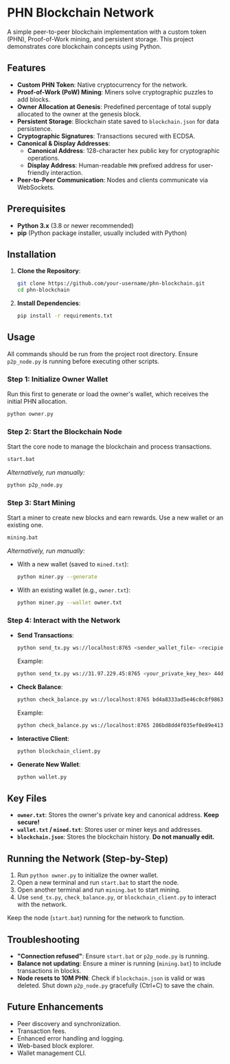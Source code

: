 # PHN Blockchain Network

A simple peer-to-peer blockchain implementation with a custom token (PHN), Proof-of-Work mining, and persistent storage. This project demonstrates core blockchain concepts using Python.

## Features

- **Custom PHN Token**: Native cryptocurrency for the network.
- **Proof-of-Work (PoW) Mining**: Miners solve cryptographic puzzles to add blocks.
- **Owner Allocation at Genesis**: Predefined percentage of total supply allocated to the owner at the genesis block.
- **Persistent Storage**: Blockchain state saved to `blockchain.json` for data persistence.
- **Cryptographic Signatures**: Transactions secured with ECDSA.
- **Canonical & Display Addresses**:
  - **Canonical Address**: 128-character hex public key for cryptographic operations.
  - **Display Address**: Human-readable `PHN` prefixed address for user-friendly interaction.
- **Peer-to-Peer Communication**: Nodes and clients communicate via WebSockets.

## Prerequisites

- **Python 3.x** (3.8 or newer recommended)
- **pip** (Python package installer, usually included with Python)

## Installation

1. **Clone the Repository**:
   ```bash
   git clone https://github.com/your-username/phn-blockchain.git
   cd phn-blockchain
   ```

2. **Install Dependencies**:
   ```bash
   pip install -r requirements.txt
   ```

## Usage

All commands should be run from the project root directory. Ensure `p2p_node.py` is running before executing other scripts.

### Step 1: Initialize Owner Wallet
Run this first to generate or load the owner's wallet, which receives the initial PHN allocation.

```bash
python owner.py
```

### Step 2: Start the Blockchain Node
Start the core node to manage the blockchain and process transactions.

```bash
start.bat
```

*Alternatively, run manually:*
```bash
python p2p_node.py
```

### Step 3: Start Mining
Start a miner to create new blocks and earn rewards. Use a new wallet or an existing one.

```bash
mining.bat
```

*Alternatively, run manually:*
- With a new wallet (saved to `mined.txt`):
  ```bash
  python miner.py --generate
  ```
- With an existing wallet (e.g., `owner.txt`):
  ```bash
  python miner.py --wallet owner.txt
  ```

### Step 4: Interact with the Network
- **Send Transactions**:
  ```bash
  python send_tx.py ws://localhost:8765 <sender_wallet_file> <recipient_canonical_address> <amount>
  ```
  Example:
  ```bash
  python send_tx.py ws://31.97.229.45:8765 <your_private_key_hex> 44d5b083f14cb7fc532ef394438e4606de6ddb7dd2db6b35a40d2fd99e8e2b3635dba575aaa59ad0c4e5400f3b1f021ae2bf1632daa9d6a86d8914faff42416a 1

  ```

- **Check Balance**:
  ```bash
  python check_balance.py ws://localhost:8765 bd4a8333ad5e46c0c8f9863ddce4f0ef687f0372fa82268e7b084215c49ab815193adc5460d38b21b20da8f0a89b066a4daa3c452f9b54947ca5e59b29cc0724
  ```
  Example:
  ```bash
  python check_balance.py ws://localhost:8765 286bd8dd4f035ef0e89e413002d9aca33a2c7c694dfd79e9f2297200b496e928d4e91ffb93c0b30413222e60cc3bd3b68d7e2d15a5ad656c90fd27a3bab7e54e
  ```

- **Interactive Client**:
  ```bash
  python blockchain_client.py
  ```

- **Generate New Wallet**:
  ```bash
  python wallet.py
  ```

## Key Files
- **`owner.txt`**: Stores the owner's private key and canonical address. **Keep secure!**
- **`wallet.txt` / `mined.txt`**: Stores user or miner keys and addresses.
- **`blockchain.json`**: Stores the blockchain history. **Do not manually edit.**

## Running the Network (Step-by-Step)

1. Run `python owner.py` to initialize the owner wallet.
2. Open a new terminal and run `start.bat` to start the node.
3. Open another terminal and run `mining.bat` to start mining.
4. Use `send_tx.py`, `check_balance.py`, or `blockchain_client.py` to interact with the network.

Keep the node (`start.bat`) running for the network to function.

## Troubleshooting

- **"Connection refused"**: Ensure `start.bat` or `p2p_node.py` is running.
- **Balance not updating**: Ensure a miner is running (`mining.bat`) to include transactions in blocks.
- **Node resets to 10M PHN**: Check if `blockchain.json` is valid or was deleted. Shut down `p2p_node.py` gracefully (Ctrl+C) to save the chain.

## Future Enhancements

- Peer discovery and synchronization.
- Transaction fees.
- Enhanced error handling and logging.
- Web-based block explorer.
- Wallet management CLI.